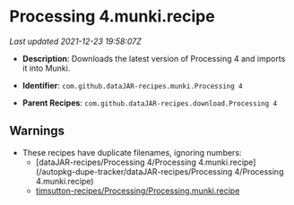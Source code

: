 # Processing 4.munki.recipe

_Last updated 2021-12-23 19:58:07Z_

- **Description**: Downloads the latest version of Processing 4 and imports it into Munki.

- **Identifier**: `com.github.dataJAR-recipes.munki.Processing 4`

- **Parent Recipes**: `com.github.dataJAR-recipes.download.Processing 4`

## Warnings

- These recipes have duplicate filenames, ignoring numbers:
    - [dataJAR-recipes/Processing 4/Processing 4.munki.recipe](/autopkg-dupe-tracker/dataJAR-recipes/Processing 4/Processing 4.munki.recipe)
    - [timsutton-recipes/Processing/Processing.munki.recipe](/autopkg-dupe-tracker/timsutton-recipes/Processing/Processing.munki.recipe)